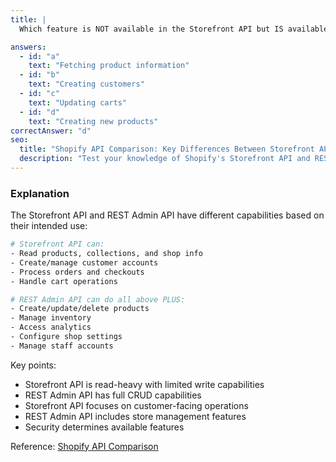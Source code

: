 ```yaml
---
title: |
  Which feature is NOT available in the Storefront API but IS available in the REST Admin API? 🔒

answers:
  - id: "a"
    text: "Fetching product information"
  - id: "b"
    text: "Creating customers"
  - id: "c"
    text: "Updating carts"
  - id: "d"
    text: "Creating new products"
correctAnswer: "d"
seo:
  title: "Shopify API Comparison: Key Differences Between Storefront API vs REST Admin API Features"
  description: "Test your knowledge of Shopify's Storefront API and REST Admin API with this quiz question."
---
```


### Explanation

The Storefront API and REST Admin API have different capabilities based on their intended use:

```graphql
# Storefront API can:
- Read products, collections, and shop info
- Create/manage customer accounts
- Process orders and checkouts
- Handle cart operations

# REST Admin API can do all above PLUS:
- Create/update/delete products
- Manage inventory
- Access analytics
- Configure shop settings
- Manage staff accounts
```

Key points:
- Storefront API is read-heavy with limited write capabilities
- REST Admin API has full CRUD capabilities
- Storefront API focuses on customer-facing operations
- REST Admin API includes store management features
- Security determines available features

Reference: [Shopify API Comparison](https://shopify.dev/api/usage/access-scopes) 